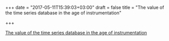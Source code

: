 +++
date = "2017-05-11T15:39:03+03:00"
draft = false
title = "The value of the time series database in the age of instrumentation"

+++

<p><a href="https://www.influxdata.com/modern-time-series-database-in-the-age-of-instrumentation">The value of the time series database in the age of instrumentation</a></p>